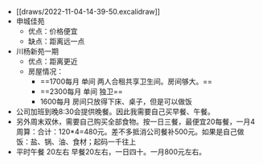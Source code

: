 - [[draws/2022-11-04-14-39-50.excalidraw]]
- 申城佳苑
	- 优点：价格便宜
	- 缺点：距离远一点
- 川杨新苑一期
	- 优点：距离更近
	- 房屋情况：
		- ==1700每月  单间   两人合租共享卫生间。房间够大。==
		- ==2300每月  单间 独卫==
		- 1600每月  房间只放得下床、桌子，但是可以做饭
- 公司加班到晚8:30会提供晚餐。因此我需要自己买早餐、午餐。
- 另外周末双休，需要自己购买全部食物。按一日三餐，最便宜20每餐，一月4周算：合计：120*4=480元。差不多抵消公司餐补500元。如果是自己做饭：盐、锅、油、食材；起码一千往上
- 平时午餐 20左右  早餐20左右，一日四十。一月800元左右。
